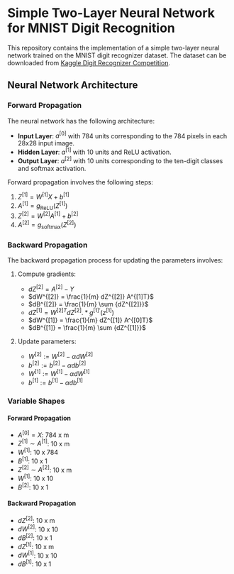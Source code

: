 # Simple Two-Layer Neural Network for MNIST Digit Recognition

This repository contains the implementation of a simple two-layer neural network trained on the MNIST digit recognizer dataset. The dataset can be downloaded from [Kaggle Digit Recognizer Competition](https://www.kaggle.com/competitions/digit-recognizer).

## Neural Network Architecture

### Forward Propagation

The neural network has the following architecture:

- **Input Layer**: $a^{[0]}$ with 784 units corresponding to the 784 pixels in each 28x28 input image.
- **Hidden Layer**: $a^{[1]}$ with 10 units and ReLU activation.
- **Output Layer**: $a^{[2]}$ with 10 units corresponding to the ten-digit classes and softmax activation.

Forward propagation involves the following steps:

1. $Z^{[1]} = W^{[1]} X + b^{[1]}$
2. $A^{[1]} = g_{\text{ReLU}}(Z^{[1]})$
3. $Z^{[2]} = W^{[2]} A^{[1]} + b^{[2]}$
4. $A^{[2]} = g_{\text{softmax}}(Z^{[2]})$

### Backward Propagation

The backward propagation process for updating the parameters involves:

1. Compute gradients:
   - $dZ^{[2]} = A^{[2]} - Y$
   - $dW^{[2]} = \frac{1}{m} dZ^{[2]} A^{[1]T}$
   - $dB^{[2]} = \frac{1}{m} \sum {dZ^{[2]}}$
   - $dZ^{[1]} = W^{[2]T} dZ^{[2]} .* g^{[1]\prime} (z^{[1]})$
   - $dW^{[1]} = \frac{1}{m} dZ^{[1]} A^{[0]T}$
   - $dB^{[1]} = \frac{1}{m} \sum {dZ^{[1]}}$

2. Update parameters:
   - $W^{[2]} := W^{[2]} - \alpha dW^{[2]}$
   - $b^{[2]} := b^{[2]} - \alpha db^{[2]}$
   - $W^{[1]} := W^{[1]} - \alpha dW^{[1]}$
   - $b^{[1]} := b^{[1]} - \alpha db^{[1]}$

### Variable Shapes

#### Forward Propagation

- $A^{[0]} = X$: 784 x m
- $Z^{[1]} \sim A^{[1]}$: 10 x m
- $W^{[1]}$: 10 x 784
- $B^{[1]}$: 10 x 1
- $Z^{[2]} \sim A^{[2]}$: 10 x m
- $W^{[1]}$: 10 x 10
- $B^{[2]}$: 10 x 1

#### Backward Propagation

- $dZ^{[2]}$: 10 x m
- $dW^{[2]}$: 10 x 10
- $dB^{[2]}$: 10 x 1
- $dZ^{[1]}$: 10 x m
- $dW^{[1]}$: 10 x 10
- $dB^{[1]}$: 10 x 1
